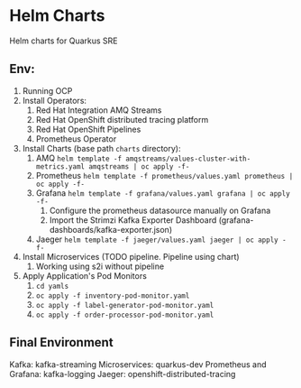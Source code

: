 # Helm Charts

Helm charts for Quarkus SRE

## Env:

1. Running OCP
2. Install Operators: 
   1. Red Hat Integration AMQ Streams
   2. Red Hat OpenShift distributed tracing platform
   3. Red Hat OpenShift Pipelines
   4. Prometheus Operator
3. Install Charts (base path ```charts``` directory):
   1. AMQ ```helm template -f amqstreams/values-cluster-with-metrics.yaml amqstreams | oc apply -f-```
   2. Prometheus ```helm template -f prometheus/values.yaml prometheus | oc apply -f-```
   3. Grafana ```helm template -f grafana/values.yaml grafana | oc apply -f-```
      1. Configure the prometheus datasource manually on Grafana
      2. Import the Strimzi Kafka Exporter Dashboard (grafana-dashboards/kafka-exporter.json)
   4. Jaeger ```helm template -f jaeger/values.yaml jaeger | oc apply -f-```
4. Install Microservices (TODO pipeline. Pipeline using chart)
   1. Working using s2i without pipeline
5. Apply Application's Pod Monitors
   1. ```cd yamls```
   2. ```oc apply -f inventory-pod-monitor.yaml```
   3. ```oc apply -f label-generator-pod-monitor.yaml```
   4. ```oc apply -f order-processor-pod-monitor.yaml```

## Final Environment

Kafka: kafka-streaming
Microservices: quarkus-dev
Prometheus and Grafana: kafka-logging
Jaeger: openshift-distributed-tracing